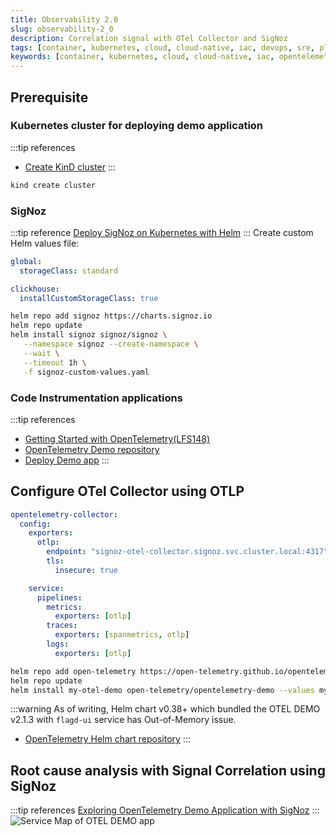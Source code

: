```yaml
---
title: Observability 2.0
slug: observability-2_0
description: Correlation signal with OTel Collector and SigNoz
tags: [container, kubernetes, cloud, cloud-native, iac, devops, sre, platform-engineering, opentelemetry,signal, oltp, metrics, logs, traces]
keywords: [container, kubernetes, cloud, cloud-native, iac, opentelemetry, signal, oltp, metrics, logs, traces]
---
```

## Prerequisite
### Kubernetes cluster for deploying demo application
:::tip references
- [Create KinD cluster](https://blog.khainui.com/docs/software-engineering/dev-environment/kind-kubernetes-in-docker/develop-and-deploy-cloud-native-applications-with-kind)
:::
```sh
kind create cluster
```
### SigNoz
:::tip reference
[Deploy SigNoz on Kubernetes with Helm](https://signoz.io/docs/install/kubernetes/)
:::
Create custom Helm values file:
```yaml title="signoz-custom-values.yaml"
global:
  storageClass: standard

clickhouse:
  installCustomStorageClass: true
```
```sh
helm repo add signoz https://charts.signoz.io
helm repo update
helm install signoz signoz/signoz \
   --namespace signoz --create-namespace \
   --wait \
   --timeout 1h \
   -f signoz-custom-values.yaml
```
### Code Instrumentation applications
:::tip references
- [Getting Started with OpenTelemetry(LFS148)](https://training.linuxfoundation.org/training/getting-started-with-opentelemetry-lfs148/)
- [OpenTelemetry Demo repository](https://github.com/open-telemetry/opentelemetry-demo)  
- [Deploy Demo app](https://opentelemetry.io/docs/demo/kubernetes-deployment/)
:::
## Configure OTel Collector using OTLP
```yaml title="my-values-file.yaml"
opentelemetry-collector:
  config:
    exporters:
      otlp:
        endpoint: "signoz-otel-collector.signoz.svc.cluster.local:4317"
        tls:
          insecure: true

    service:
      pipelines:
        metrics:
          exporters: [otlp]
        traces:
          exporters: [spanmetrics, otlp]
        logs:
          exporters: [otlp]
```
```sh
helm repo add open-telemetry https://open-telemetry.github.io/opentelemetry-helm-charts
helm repo update
helm install my-otel-demo open-telemetry/opentelemetry-demo --values my-values-file.yaml --version 0.37.8
```
:::warning
As of writing, Helm chart v0.38+ which bundled the OTEL DEMO v2.1.3 with `flagd-ui` service has Out-of-Memory issue.
- [OpenTelemetry Helm chart repository](https://github.com/open-telemetry/opentelemetry-helm-charts)
:::
## Root cause analysis with Signal Correlation using SigNoz
:::tip references
[Exploring OpenTelemetry Demo Application with SigNoz](https://signoz.io/blog/opentelemetry-demo/#debugging-real-life-scenarios-with-signoz-simulated-by-the-otel-demo-app)
:::
![Service Map of OTEL DEMO app](https://pub-44a464d4394a43d6834ffdc08038cb38.r2.dev/docs/otel-demo-service-map.gif)